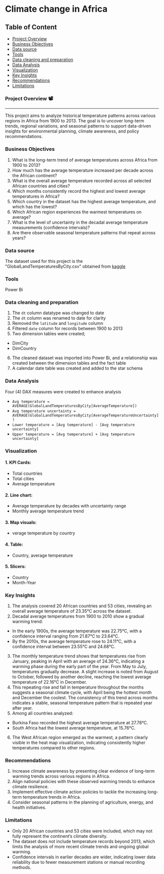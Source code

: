 # Climate change in Africa

## Table of Content
- [Project Overview](#project-overview)
- [Business Objectives](#business-objectives)
- [Data source](#data-source)
- [Tools](#tools)
- [Data cleaning and preparation](#data-cleaning-and-preparation)
- [Data Analysis](#data-analysis)
- [Visualization](#visualization)
- [Key Insights](#key-insights)
- [Recommendations](#recommendations)
- [Limitations](#limitations)

### Project Overview 📽️
---

This project aims to analyze historical temperature patterns across various regions in Africa from 1900 to 2013. The goal is to uncover long-term trends, regional variations, and seasonal patterns to support data-driven insights for environmental planning, climate awareness, and policy recommendations.

### Business Objectives
1.	What is the long-term trend of average temperatures across Africa from 1900 to 2013?
2.	How much has the average temperature increased per decade across the African continent?
3.	What is the overall average temperature recorded across all selected African countries and cities?
4.	Which months consistently record the highest and lowest average temperatures in Africa?
5.	Which country in the dataset has the highest average temperature, and which has the lowest?
6.	Which African region experiences the warmest temperatures on average?
7.	What is the level of uncertainty in the decadal average temperature measurements (confidence intervals)?
8.	Are there observable seasonal temperature patterns that repeat across years?

### Data source

The dataset used for this project is the "GlobalLandTemperaturesByCity.csv" obtained from [kaggle](https://kaggle.com/datasets/berkeleyearth/climate-change-earth-surface-temperature-data?resource=download)

### Tools

Power Bi

### Data cleaning and preparation
1.	The `dt` column datatype was changed to date
2.	The `dt` column was renamed to date for clarity
3.	Removed the `latitude` and `longitude` column
4.	Filtered `date` column for records between 1900 to 2013
5.	Two dimension tables were created;
- DimCity
- DimCountry
6.	The cleaned dataset was imported into Power Bi, and a relationship was created between the dimension tables and the fact table
7.	A calendar date table was created and added to the star schema

### Data Analysis

Four (4) DAX measures were created to enhance analysis
- ```Avg temperature = AVERAGE(GlobalLandTemperaturesByCity[AverageTemperature])```
- ```Avg temperature uncertainty = AVERAGE(GlobalLandTemperaturesByCity[AverageTemperatureUncertainty])```
- ```Lower temperature = [Avg temperature] - [Avg temperature uncertainty]```
- ```Upper temperature = [Avg temperature] + [Avg temperature uncertainty]```

### Visualization
#### 1.	KPI Cards:
- Total countries
- Total cities
- Average temperature
#### 2.	Line chart:
- Average temperature by decades with uncertainty range
- 	Monthly average temperature trend
#### 3.	Map visuals:
- verage temperature by country
#### 4.	Table:
- Country, average temperature
#### 5.	Slicers:
- Country 
- Month-Year

### Key Insights
1. The analysis covered 20 African countries and 53 cities, revealing an overall average temperature of 23.35°C across the dataset.
2. Decadal average temperatures from 1900 to 2010 show a gradual warming trend:
- In the early 1900s, the average temperature was 22.75°C, with a confidence interval ranging from 21.87°C to 23.64°C.
- By the 2010s, the average temperature rose to 24.11°C, with a confidence interval between 23.55°C and 24.68°C.
3. The monthly temperature trend shows that temperatures rise from January, peaking in April with an average of 24.36°C, indicating a warming phase during the early part of the year. From May to July, temperatures gradually decrease. A slight increase is noted from August to October, followed by another decline, reaching the lowest average temperature of 22.16°C in December.
4. This repeating rise and fall in temperature throughout the months suggests a seasonal climate cycle, with April being the hottest month and December the coolest. The consistency of this trend across months indicates a stable, seasonal temperature pattern that is repeated year after year.
5. Among all countries analyzed:
- Burkina Faso recorded the highest average temperature at 27.78°C.
- South Africa had the lowest average temperature, at 15.76°C.
6. The West African region emerged as the warmest, a pattern clearly visible in the heat map visualization, indicating consistently higher temperatures compared to other regions.

### Recommendations
1.	Increase climate awareness by presenting clear evidence of long-term warming trends across various regions in Africa.  
2.	Align national policies with these observed warming trends to enhance climate resilience.  
3.	Implement effective climate action policies to tackle the increasing long-term temperature trends in Africa.  
4.	Consider seasonal patterns in the planning of agriculture, energy, and health initiatives.

### Limitations 
- Only 20 African countries and 53 cities were included, which may not fully represent the continent’s climate diversity.
- The dataset does not include temperature records beyond 2013, which limits the analysis of more recent climate trends and ongoing global warming.
- Confidence intervals in earlier decades are wider, indicating lower data reliability due to fewer measurement stations or manual recording methods.

